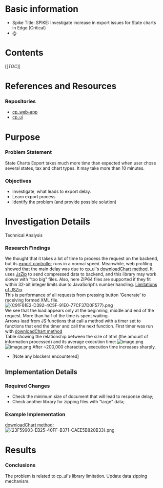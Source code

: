 # Basic information

*   Spike Title: SPIKE: Investigate increase in export issues for State charts in Edge (Critical)
*   @<BD53ED6B-D73D-627F-A090-FF19100E6D93> 

# Contents

[[_TOC_]]

# References and Resources 


### Repositories

* [cp_web-app](https://github.com/tr/cp_web-app)
* [cp_ui](https://github.com/tr/cp_ui)

# Purpose

### Problem Statement
State Charts Export takes much more time than expected when user chose several states, tax and chart types. It may take more than 10 minutes.

### Objectives
*   Investigate, what leads to export delay.
*   Learn export process
*   Identify the problem (and provide possible solution)


# Investigation Details

Technical Analysis

### Research Findings

We thought that it takes a lot of time to process the request on the backend, but its [export controller](https://github.com/tr/cp_charts-service/blob/2f559c51799e5e72c8d6f59607d496c251e056db/src/main/java/com/tr/checkpoint/charts/controller/ChartsController.java#L218) runs in a normal speed. Meanwhile, web profiling showed that the main delay was due to cp_ui's [downloadChart method](https://github.com/tr/cp_ui/blob/d977d7d02a47d12c625d8e0caa66f9b514039081/src/app/shared/services/charts.service.ts#L132).
It uses [JsZip](https://stuk.github.io/jszip/) to send compressed data to backend, and this library may work slower with "too big" files. Also, here ZIP64 files are supported if they fit within 32-bit integer limits due to JavaScript's number handling.
[Limitations of JSZip](https://stuk.github.io/jszip/documentation/limitations.html).
\
This is performance of all requests from pressing button 'Generate' to receiving formed XML file.
\
![{C91F61E2-D392-4C5F-91E0-77CF37D0F577}.png](/.attachments/{C91F61E2-D392-4C5F-91E0-77CF37D0F577}-b20c5395-5bdc-4582-92f6-bff46822bbc9.png)
\
We see that the load appears only at the beginning, middle and end of the request. More than half of the time is spent waiting.
\
Arrows lead from JS functions that call a method with a timer set to functions that end the timer and call the next function.
First timer was run with [downloadChart method](https://github.com/tr/cp_ui/blob/d977d7d02a47d12c625d8e0caa66f9b514039081/src/app/shared/services/charts.service.ts#L132)
\
Table showing the relationship between the size of html (the amount of information processed) and its average execution time:
![image.png](/.attachments/image-0ffddf9c-da05-4a1b-b945-728f908fef06.png)
\
![image.png](/.attachments/image-d6037a46-7554-413a-9760-fec89b8b7901.png)
After ~200,000 characters, execution time increases sharply.

*   [Note any blockers encountered]

## Implementation Details


### Required Changes
   * Check the minimum size of document that will lead to response delay;
   * Check another library for zipping files with "large" data;

### Example Implementation

[downloadChart method](https://github.com/tr/cp_ui/blob/d977d7d02a47d12c625d8e0caa66f9b514039081/src/app/shared/services/charts.service.ts#L132):
![{23F59903-EB25-40FF-B371-CAEE5B820B33}.png](/.attachments/{23F59903-EB25-40FF-B371-CAEE5B820B33}-0e99dde1-8480-4cc0-9789-dfdcc3588812.png)

# Results

### Conclusions

The problem is related to cp_ui's library limitation.
Update data zipping mechanism.